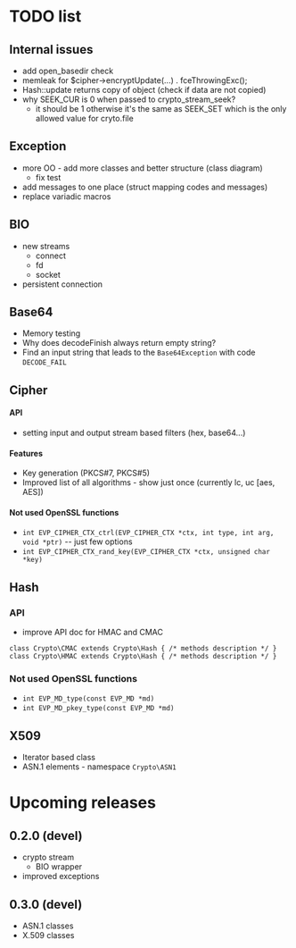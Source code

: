 # TODO list

## Internal issues
- add open_basedir check
- memleak for $cipher->encryptUpdate(...) . fceThrowingExc();
- Hash::update returns copy of object (check if data are not copied)
- why SEEK_CUR is 0 when passed to crypto_stream_seek?
  - it should be 1 otherwise it's the same as SEEK_SET which is the only allowed value for cryto.file
		
## Exception
- more OO - add more classes and better structure (class diagram)
  - fix test
- add messages to one place (struct mapping codes and messages)
- replace variadic macros

## BIO
- new streams
  - connect
  - fd
  - socket
- persistent connection

## Base64
- Memory testing
- Why does decodeFinish always return empty string?
- Find an input string that leads to the `Base64Exception` with code `DECODE_FAIL`

## Cipher

#### API
- setting input and output stream based filters (hex, base64...)

#### Features
- Key generation (PKCS#7, PKCS#5)
- Improved list of all algorithms - show just once (currently lc, uc [aes, AES])

#### Not used OpenSSL functions
- `int EVP_CIPHER_CTX_ctrl(EVP_CIPHER_CTX *ctx, int type, int arg, void *ptr)` -- just few options
- `int EVP_CIPHER_CTX_rand_key(EVP_CIPHER_CTX *ctx, unsigned char *key)`


## Hash

### API
- improve API doc for HMAC and CMAC
```
class Crypto\CMAC extends Crypto\Hash { /* methods description */ }
class Crypto\HMAC extends Crypto\Hash { /* methods description */ }
```

### Not used OpenSSL functions
- `int EVP_MD_type(const EVP_MD *md)`
- `int EVP_MD_pkey_type(const EVP_MD *md)`

## X509
- Iterator based class
- ASN.1 elements - namespace `Crypto\ASN1`


# Upcoming releases

## 0.2.0 (devel)
- crypto stream
  - BIO wrapper
- improved exceptions

## 0.3.0 (devel)
- ASN.1 classes
- X.509 classes
